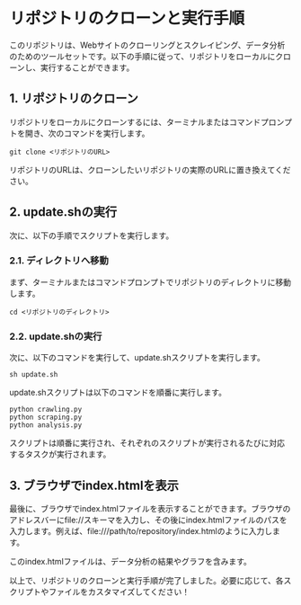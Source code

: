 # リポジトリのクローンと実行手順
このリポジトリは、Webサイトのクローリングとスクレイピング、データ分析のためのツールセットです。以下の手順に従って、リポジトリをローカルにクローンし、実行することができます。

## 1. リポジトリのクローン
リポジトリをローカルにクローンするには、ターミナルまたはコマンドプロンプトを開き、次のコマンドを実行します。
```
git clone <リポジトリのURL>
```
リポジトリのURLは、クローンしたいリポジトリの実際のURLに置き換えてください。

## 2. update.shの実行
次に、以下の手順でスクリプトを実行します。

### 2.1. ディレクトリへ移動
まず、ターミナルまたはコマンドプロンプトでリポジトリのディレクトリに移動します。
```
cd <リポジトリのディレクトリ>
```

### 2.2. update.shの実行
次に、以下のコマンドを実行して、update.shスクリプトを実行します。
```
sh update.sh
```
update.shスクリプトは以下のコマンドを順番に実行します。

```
python crawling.py
python scraping.py
python analysis.py
```
スクリプトは順番に実行され、それぞれのスクリプトが実行されるたびに対応するタスクが実行されます。

## 3. ブラウザでindex.htmlを表示
最後に、ブラウザでindex.htmlファイルを表示することができます。ブラウザのアドレスバーにfile://スキーマを入力し、その後にindex.htmlファイルのパスを入力します。例えば、file:///path/to/repository/index.htmlのように入力します。

このindex.htmlファイルは、データ分析の結果やグラフを含みます。

以上で、リポジトリのクローンと実行手順が完了しました。必要に応じて、各スクリプトやファイルをカスタマイズしてください！
